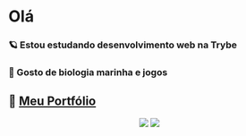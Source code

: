 <h1>Olá</h1>

<h3>🪐 Estou estudando desenvolvimento web na Trybe</h3>
<h3>🐬 Gosto de biologia marinha e jogos</h3>

## 🐙 <a href="https://lauropera.github.io/">Meu Portfólio</a>

<div align="center">
  <a href="https://www.linkedin.com/in/lauro-pereira-sr/" target="_blank"><img src="https://img.shields.io/badge/-LinkedIn-%230077B5?style=for-the-badge&logo=linkedin&logoColor=white" target="_blank"></a>
  <a href = "mailto: lauropereirasr01@gmail.com"><img src="https://img.shields.io/badge/Gmail-D14836?style=for-the-badge&logo=gmail&logoColor=white" ></a>
</div>
